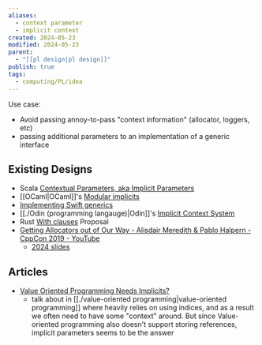 ```yaml
---
aliases:
  - context parameter
  - implicit context
created: 2024-05-23
modified: 2024-05-23
parent:
  - "[[pl design|pl design]]"
publish: true
tags:
  - computing/PL/idea
---
```

Use case:
- Avoid passing annoy-to-pass "context information" (allocator, loggers, etc)
- passing additional parameters to an implementation of a generic interface

## Existing Designs
- Scala [Contextual Parameters, aka Implicit Parameters](https://docs.scala-lang.org/tour/implicit-parameters.html)
- [[OCaml|OCaml]]'s [Modular implicits](https://arxiv.org/pdf/1512.01895.pdf)
- [Implementing Swift generics](https://www.youtube.com/watch?v=ctS8FzqcRug)
- [[./Odin (programming langauge)|Odin]]'s [Implicit Context System](https://odin-lang.org/docs/overview/#implicit-context-system)
- Rust [With clauses](https://rust-lang.github.io/async-fundamentals-initiative/evaluation/design/with_clauses.html) Proposal
- [Getting Allocators out of Our Way - Alisdair Meredith & Pablo Halpern - CppCon 2019 - YouTube](https://youtu.be/RLezJuqNcEQ?si=JWwF7M8QlUA6XFpl)
  - [2024 slides](https://www.open-std.org/JTC1/SC22/WG21/docs/papers/2024/p3240r0.pdf)

## Articles
- [Value Oriented Programming Needs Implicits?](https://matklad.github.io/2023/05/02/implicits-for-mvs.html)
  - talk about in [[./value-oriented programming|value-oriented programming]] where heavily relies on using indices, and as a result we often need to have some "context" around. But since Value-oriented programming also doesn't support storing references, implicit parameters seems to be the answer